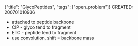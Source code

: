 {"title": "GlycoPeptides", "tags": ["open_problem"]}
CREATED: 200701010936
 * attached to peptide backbone
 * CIP - glyco tend to fragment
 * ETC - peptide tend to fragment
 * use convolution, shift = backbone mass
